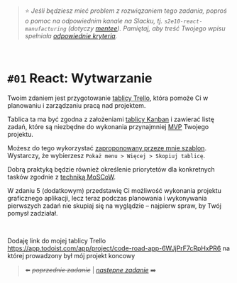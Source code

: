 > :star: _Jeśli będziesz mieć problem z rozwiązaniem tego zadania, poproś o pomoc na odpowiednim kanale na Slacku, tj. `s2e10-react-manufacturing` (dotyczy [mentee](https://devmentor.pl/mentoring-javascript/)). Pamiętaj, aby treść Twojego wpisu spełniała [odpowiednie kryteria](https://devmentor.pl/jak-prosic-o-pomoc/)._

&nbsp;

# `#01` React: Wytwarzanie

Twoim zdaniem jest przygotowanie [tablicy Trello](https://trello.com/), która pomoże Ci w planowaniu i zarządzaniu pracą nad projektem.

Tablica ta ma być zgodna z założeniami [tablicy Kanban](https://zerobs.pl/zarzadzanie-projektami/kanban-w-zarzadzaniu-projektami/) i zawierać listę zadań, które są niezbędne do wykonania przynajmniej [MVP](https://en.wikipedia.org/wiki/Minimum_viable_product) Twojego projektu.

Możesz do tego wykorzystać [zaproponowany przeze mnie szablon](https://trello.com/b/hx9WCXY8). Wystarczy, że wybierzesz `Pokaż menu > Więcej > Skopiuj tablicę`.

Dobrą praktyką będzie również określenie priorytetów dla konkretnych tasków zgodnie z [techniką MoSCoW](https://pl.wikipedia.org/wiki/Metoda_MoSCoW).

W zdaniu 5 (dodatkowym) przedstawię Ci możliwość wykonania projektu graficznego aplikacji, lecz teraz podczas planowania i wykonywania pierwszych zadań nie skupiaj się na wyglądzie – najpierw spraw, by Twój pomysł zadziałał.

&nbsp;

Dodaję link do mojej tablicy Trello https://app.todoist.com/app/project/code-road-app-6WJjPrF7cRpHxPR6 na której prowadzony był mój projekt koncowy

> :arrow_left: ~~_poprzednie zadanie_~~ | [_następne zadanie_](./../02) :arrow_right:
